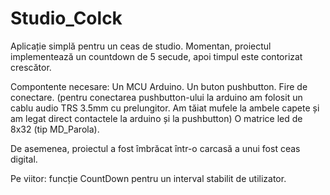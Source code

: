 # Studio_Colck
Aplicație simplă pentru un ceas de studio. 
Momentan, proiectul implementează un countdown de 5 secude, apoi timpul este contorizat crescător.

Compontente necesare:
Un MCU Arduino.
Un buton pushbutton.
Fire de conectare. (pentru conectarea pushbutton-ului la arduino am folosit un cablu audio TRS 3.5mm cu prelungitor.
  Am tăiat mufele la ambele capete și am legat direct contactele la arduino și la pushbutton)
O matrice led de 8x32 (tip MD_Parola).

De asemenea, proiectul a fost îmbrăcat într-o carcasă a unui fost ceas digital.

Pe viitor: funcție CountDown pentru un interval stabilit de utilizator.
